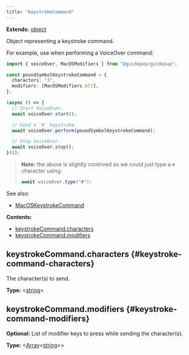```yaml
---
title: "KeystrokeCommand"
---
```


**Extends:** [object]

Object representing a keystroke command.

For example, use when performing a VoiceOver command:

```ts
import { voiceOver, MacOSModifiers } from "@guidepup/guidepup";

const poundSymbolKeystrokeCommand = {
  characters: "3",
  modifiers: [MacOSModifiers.Alt],
};

(async () => {
  // Start VoiceOver.
  await voiceOver.start();

  // Send a '#' keystroke.
  await voiceOver.perform(poundSymbolKeystrokeCommand);

  // Stop VoiceOver.
  await voiceOver.stop();
})();
```

> **Note:** the above is slightly contrived as we could just type a `#` character using:
>
> ```ts
> await voiceOver.type("#");
> ```

See also:

- [MacOSKeystrokeCommand]

**Contents:**

- [keystrokeCommand.characters](./class-keystroke-command#keystroke-command-characters)
- [keystrokeCommand.modifiers](./class-keystroke-command#keystroke-command-modifiers)

## keystrokeCommand.characters {#keystroke-command-characters}

The character(s) to send.

**Type:** &#60;[string]&#62;

## keystrokeCommand.modifiers {#keystroke-command-modifiers}

**Optional:** List of modifier keys to press while sending the character(s).

**Type:** &#60;[Array]<[string]>&#62;

[macoskeystrokecommand]: ./class-macos-keystroke-command "MacOSKeystrokeCommand"
[array]: https://developer.mozilla.org/en-US/docs/Web/JavaScript/Reference/Global_Objects/Array "Array"
[object]: https://developer.mozilla.org/en-US/docs/Web/JavaScript/Reference/Global_Objects/Object "object"
[number]: https://developer.mozilla.org/en-US/docs/Web/JavaScript/Reference/Global_Objects/Number "number"
[string]: https://developer.mozilla.org/en-US/docs/Web/JavaScript/Reference/Global_Objects/String "string"
